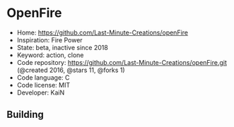 # OpenFire

- Home: https://github.com/Last-Minute-Creations/openFire
- Inspiration: Fire Power
- State: beta, inactive since 2018
- Keyword: action, clone
- Code repository: https://github.com/Last-Minute-Creations/openFire.git (@created 2016, @stars 11, @forks 1)
- Code language: C
- Code license: MIT
- Developer: KaiN


## Building
